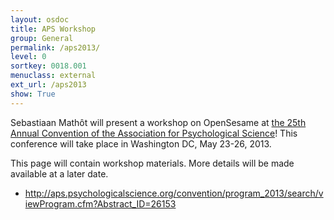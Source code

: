```yaml
---
layout: osdoc
title: APS Workshop
group: General
permalink: /aps2013/
level: 0
sortkey: 0018.001
menuclass: external
ext_url: /aps2013
show: True
---
```


Sebastiaan Mathôt will present a workshop on OpenSesame at [the 25th Annual Convention of the Association for Psychological Science][aps2013]! This conference will take place in Washington DC, May 23-26, 2013.

This page will contain workshop materials. More details will be made available at a later date.

- <http://aps.psychologicalscience.org/convention/program_2013/search/viewProgram.cfm?Abstract_ID=26153>

[aps2013]: http://www.psychologicalscience.org/index.php/convention

